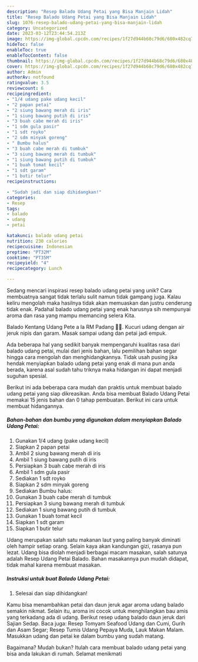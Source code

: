 ```yaml
---
description: "Resep Balado Udang Petai yang Bisa Manjain Lidah"
title: "Resep Balado Udang Petai yang Bisa Manjain Lidah"
slug: 1076-resep-balado-udang-petai-yang-bisa-manjain-lidah
category: Uncategorized
date: 2023-03-12T23:44:54.213Z
image: https://img-global.cpcdn.com/recipes/1f27d944b68c79d6/680x482cq70/balado-udang-petai-foto-resep-utama.jpg
hideToc: false
enableToc: true
enableTocContent: false
thumbnail: https://img-global.cpcdn.com/recipes/1f27d944b68c79d6/680x482cq70/balado-udang-petai-foto-resep-utama.jpg
cover: https://img-global.cpcdn.com/recipes/1f27d944b68c79d6/680x482cq70/balado-udang-petai-foto-resep-utama.jpg
author: Admin
authorAv: notfound
ratingvalue: 3.5
reviewcount: 6
recipeingredient:
- "1/4 udang pake udang kecil"
- "2 papan petai"
- "2 siung bawang merah di iris"
- "1 siung bawang putih di iris"
- "3 buah cabe merah di iris"
- "1 sdm gula pasir"
- "1 sdt royko"
- "2 sdm minyak goreng"
- " Bumbu halus"
- "3 buah cabe merah di tumbuk"
- "3 siung bawang merah di tumbuk"
- "1 siung bawang putih di tumbuk"
- "1 buah tomat kecil"
- "1 sdt garam"
- "1 butir telur"
recipeinstructions:

- "Sudah jadi dan siap dihidangkan!"
categories:
- Resep
tags:
- balado
- udang
- petai

katakunci: balado udang petai 
nutrition: 230 calories
recipecuisine: Indonesian
preptime: "PT32M"
cooktime: "PT35M"
recipeyield: "4"
recipecategory: Lunch

---
```





Sedang mencari inspirasi resep balado udang petai yang unik? Cara membuatnya sangat tidak terlalu sulit namun tidak gampang juga. Kalau keliru mengolah maka hasilnya tidak akan memuaskan dan justru cenderung tidak enak. Padahal balado udang petai yang enak harusnya sih mempunyai aroma dan rasa yang mampu memancing selera Kita.





Balado Kentang Udang Pete a la RM Padang 👍🏼. Kucuri udang dengan air jeruk nipis dan garam. Masak sampai udang dan petai jadi empuk.

Ada beberapa hal yang sedikit banyak mempengaruhi kualitas rasa dari balado udang petai, mulai dari jenis bahan, lalu pemilihan bahan segar hingga cara mengolah dan menghidangkannya. Tidak usah pusing jika hendak menyiapkan balado udang petai yang enak di mana pun anda berada, karena asal sudah tahu triknya maka hidangan ini dapat menjadi suguhan spesial.






Berikut ini ada beberapa cara mudah dan praktis untuk membuat balado udang petai yang siap dikreasikan. Anda bisa membuat Balado Udang Petai memakai 15 jenis bahan dan 0 tahap pembuatan. Berikut ini cara untuk membuat hidangannya.

<!--inarticleads1-->

##### Bahan-bahan dan bumbu yang digunakan dalam menyiapkan Balado Udang Petai:

1. Gunakan 1/4 udang (pake udang kecil)
1. Siapkan 2 papan petai
1. Ambil 2 siung bawang merah di iris
1. Ambil 1 siung bawang putih di iris
1. Persiapkan 3 buah cabe merah di iris
1. Ambil 1 sdm gula pasir
1. Sediakan 1 sdt royko
1. Siapkan 2 sdm minyak goreng
1. Sediakan  Bumbu halus:
1. Gunakan 3 buah cabe merah di tumbuk
1. Persiapkan 3 siung bawang merah di tumbuk
1. Sediakan 1 siung bawang putih di tumbuk
1. Gunakan 1 buah tomat kecil
1. Siapkan 1 sdt garam
1. Siapkan 1 butir telur


Udang merupakan salah satu makanan laut yang paling banyak diminati oleh hampir setiap orang. Selain kaya akan kandungan gizi, rasanya pun lezat. Udang bisa diolah menjadi berbagai macam masakan, salah satunya adalah Resep Udang Petai Balado. Bahan masakannya pun mudah didapat, tidak mahal karena membuat masakan. 

<!--inarticleads2-->

##### Instruksi untuk buat Balado Udang Petai:


1. Selesai dan siap dihidangkan!

Kamu bisa menambahkan petai dan daun jeruk agar aroma udang balado semakin nikmat. Selain itu, aroma ini cocok untuk menghilangkan bau amis yang terkadang ada di udang. Berikut resep udang balado daun jeruk dari Sajian Sedap. Baca juga: Resep Tomyam Seafood Udang dan Cumi, Gurih dan Asam Segar; Resep Tumis Udang Pepaya Muda, Lauk Makan Malam. Masukkan udang dan petai ke dalam bumbu yang sudah matang. 

Bagaimana? Mudah bukan? Itulah cara membuat balado udang petai yang bisa anda lakukan di rumah. Selamat menikmati
